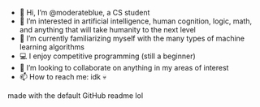 - 👋 Hi, I’m @moderateblue, a CS student
- 👀 I’m interested in artificial intelligence, human cognition, logic, math, and anything that will take humanity to the next level
- 🌱 I’m currently familiarizing myself with the many types of machine learning algorithms
- 💻 I enjoy competitive programming (still a beginner)
- 💞️ I’m looking to collaborate on anything in my areas of interest
- 📫 How to reach me: idk 💀

made with the default GitHub readme lol

<!---
moderateblue/moderateblue is a ✨ special ✨ repository because its `README.md` (this file) appears on your GitHub profile.
You can click the Preview link to take a look at your changes.
--->
